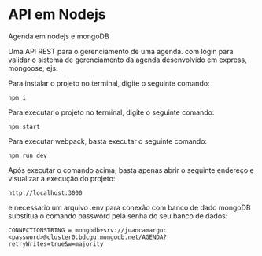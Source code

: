 
# API em Nodejs
Agenda em nodejs e mongoDB

Uma API REST para o gerenciamento de uma agenda. com login para validar o sistema de gerenciamento da agenda desenvolvido em express, mongoose, ejs.

Para instalar o projeto no terminal, digite o seguinte comando:
```shell script
npm i
```

Para executar o projeto no terminal, digite o seguinte comando:
```
npm start
```

Para executar webpack, basta executar o seguinte comando:
```
npm run dev
```

Após executar o comando acima, basta apenas abrir o seguinte endereço e visualizar a execução do projeto:
```
http://localhost:3000
```

e necessario um arquivo .env para conexão com banco de dado mongoDB substitua o comando password pela senha do seu banco de dados:
```
CONNECTIONSTRING = mongodb+srv://juancamargo:<password>@cluster0.bdcgu.mongodb.net/AGENDA?retryWrites=true&w=majority
```
